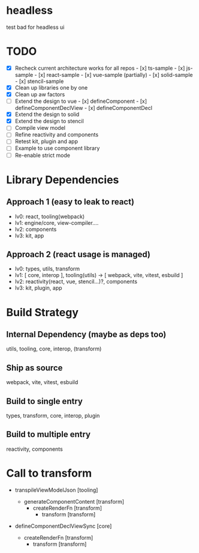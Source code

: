 # headless
test bad for headless ui

# TODO
- [x] Recheck current architecture works for all repos
      - [x] ts-sample
      - [x] js-sample
      - [x] react-sample
      - [x] vue-sample (partially)
      - [x] solid-sample
      - [x] stencil-sample
- [x] Clean up libraries one by one
- [x] Clean up aw factors
- [ ] Extend the design to vue
      - [x] defineComponent
      - [x] defineComponentDeclView
      - [x] defineComponentDecl
- [x] Extend the design to solid
- [x] Extend the design to stencil
- [ ] Compile view model
- [ ] Refine reactivity and components
- [ ] Retest kit, plugin and app
- [ ] Example to use component library
- [ ] Re-enable strict mode

# Library Dependencies
## Approach 1 (easy to leak to react)
- lv0: react, tooling(webpack)
- lv1: engine/core, view-compiler....
- lv2: components
- lv3: kit, app

## Approach 2 (react usage is managed)
- lv0: types, utils, transform
- lv1: [ core, interop ], tooling(utils) -> [ webpack, vite, vitest, esbuild ] 
- lv2: reactivity(react, vue, stencil...)?, components
- lv3: kit, plugin, app

# Build Strategy
## Internal Dependency (maybe as deps too)
utils, tooling, core, interop, (transform)

## Ship as source 
webpack, vite, vitest, esbuild

## Build to single entry
types, transform, core, interop, plugin

## Build to multiple entry
reactivity, components

# Call to transform
- transpileViewModelJson         [tooling]
  - generateComponentContent     [transform]
    - createRenderFn             [transform]
      - transform                [transform]

- defineComponentDeclViewSync    [core]
  - createRenderFn               [transform]
    - transform                  [transform]


